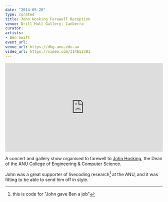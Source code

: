 ```yaml
---
date: "2014-05-28"
type: curated
title: John Hosking Farewell Reception
venue: Drill Hall Gallery, Canberra
curator: 
artists:
- Ben Swift
event_url: 
venue_url: https://dhg.anu.edu.au
video_url: https://vimeo.com/314652381
---
```


<div style="padding:56.25% 0 0 0;position:relative;"><iframe src="https://player.vimeo.com/video/314652381?color=be2edd" style="position:absolute;top:0;left:0;width:100%;height:100%;" frameborder="0" webkitallowfullscreen mozallowfullscreen allowfullscreen></iframe></div><script src="https://player.vimeo.com/api/player.js"></script>

A concert and gallery show organised to farewell to [John
Hosking](https://unidirectory.auckland.ac.nz/profile/j-hosking), the Dean of the
ANU College of Engineering & Computer Science.

John was a great supporter of livecoding research[^code] at the ANU, and it was
fitting to be able to send him off in style.


[^code]: this is code for "John gave Ben a job"
